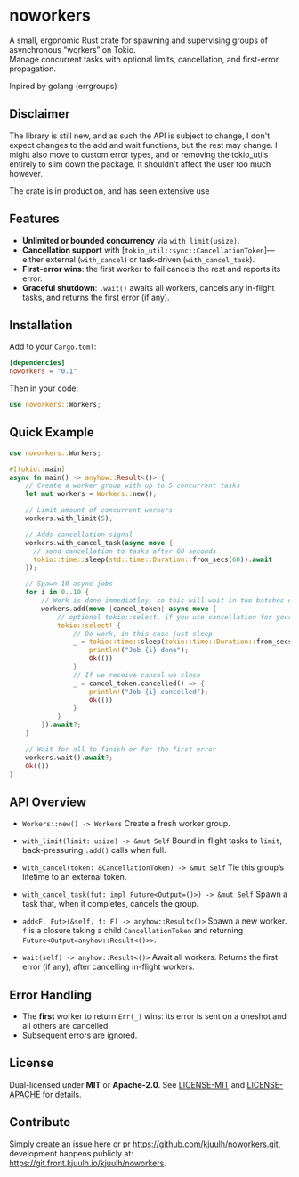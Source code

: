 # noworkers

A small, ergonomic Rust crate for spawning and supervising groups of asynchronous “workers” on Tokio.  
Manage concurrent tasks with optional limits, cancellation, and first-error propagation.

Inpired by golang (errgroups)

## Disclaimer

The library is still new, and as such the API is subject to change, I don't expect changes to the add and wait functions, but the rest may change. I might also move to custom error types, and or removing the tokio_utils entirely to slim down the package. It shouldn't affect the user too much however.

The crate is in production, and has seen extensive use

## Features

- **Unlimited or bounded concurrency** via `with_limit(usize)`.  
- **Cancellation support** with [`tokio_util::sync::CancellationToken`]—either external (`with_cancel`) or task-driven (`with_cancel_task`).
- **First-error wins**: the first worker to fail cancels the rest and reports its error.
- **Graceful shutdown**: `.wait()` awaits all workers, cancels any in-flight tasks, and returns the first error (if any).

## Installation

Add to your `Cargo.toml`:

```toml
[dependencies]
noworkers = "0.1"
````

Then in your code:

```rust
use noworkers::Workers;
```

## Quick Example

```rust
use noworkers::Workers;

#[tokio::main]
async fn main() -> anyhow::Result<()> {
    // Create a worker group with up to 5 concurrent tasks
    let mut workers = Workers::new();

    // Limit amount of concurrent workers
    workers.with_limit(5);

    // Adds cancellation signal
    workers.with_cancel_task(async move {
      // send cancellation to tasks after 60 seconds
      tokio::time::sleep(std::time::Duration::from_secs(60)).await
    });

    // Spawn 10 async jobs
    for i in 0..10 {
        // Work is done immediatley, so this will wait in two batches of 1 seconds each (because of limit)
        workers.add(move |cancel_token| async move {
            // optional tokio::select, if you use cancellation for your tasks, if not just do your work
            tokio::select! {
                // Do work, in this case just sleep
                _ = tokio::time::sleep(tokio::time::Duration::from_secs(1)) => {
                    println!("Job {i} done");
                    Ok(())
                }
                // If we receive cancel we close
                _ = cancel_token.cancelled() => {
                    println!("Job {i} cancelled");
                    Ok(())
                }
            }
        }).await?;
    }

    // Wait for all to finish or for the first error
    workers.wait().await?;
    Ok(())
}
```

## API Overview

* `Workers::new() -> Workers`
  Create a fresh worker group.

* `with_limit(limit: usize) -> &mut Self`
  Bound in-flight tasks to `limit`, back-pressuring `.add()` calls when full.

* `with_cancel(token: &CancellationToken) -> &mut Self`
  Tie this group’s lifetime to an external token.

* `with_cancel_task(fut: impl Future<Output=()>) -> &mut Self`
  Spawn a task that, when it completes, cancels the group.

* `add<F, Fut>(&self, f: F) -> anyhow::Result<()>`
  Spawn a new worker. `f` is a closure taking a child `CancellationToken` and returning `Future<Output=anyhow::Result<()>>`.

* `wait(self) -> anyhow::Result<()>`
  Await all workers. Returns the first error (if any), after cancelling in-flight workers.

## Error Handling

* The **first** worker to return `Err(_)` wins: its error is sent on a oneshot and all others are cancelled.
* Subsequent errors are ignored.

## License

Dual-licensed under **MIT** or **Apache-2.0**.
See [LICENSE-MIT](LICENSE-MIT) and [LICENSE-APACHE](LICENSE-APACHE) for details.

## Contribute

Simply create an issue here or pr https://github.com/kjuulh/noworkers.git, development happens publicly at: https://git.front.kjuulh.io/kjuulh/noworkers.


